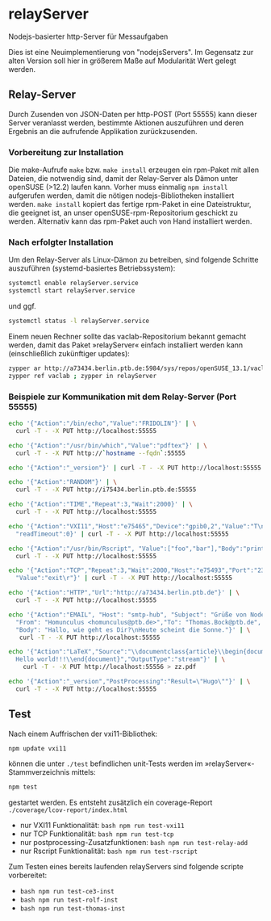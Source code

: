 # relayServer

Nodejs-basierter http-Server für Messaufgaben

Dies ist eine Neuimplementierung von "nodejsServers". Im Gegensatz zur alten
Version soll hier in größerem Maße auf Modularität Wert gelegt werden.

## Relay-Server

Durch Zusenden von JSON-Daten per http-POST (Port 55555) kann dieser Server veranlasst werden, bestimmte Aktionen auszuführen und deren Ergebnis an die aufrufende Applikation zurückzusenden.

### Vorbereitung zur Installation

Die make-Aufrufe ```make``` bzw. ```make install``` erzeugen ein rpm-Paket mit allen Dateien, die notwendig sind, damit der Relay-Server als Dämon unter openSUSE (>12.2) laufen kann. Vorher muss einmalig ```npm install``` aufgerufen werden, damit die nötigen nodejs-Bibliotheken installiert werden. ```make install``` kopiert das fertige rpm-Paket in eine Dateistruktur, die geeignet ist, an unser openSUSE-rpm-Repositorium geschickt zu werden. Alternativ kann das rpm-Paket auch von Hand installiert werden.

### Nach erfolgter Installation

Um den Relay-Server als Linux-Dämon zu betreiben, sind folgende Schritte auszuführen (systemd-basiertes Betriebssystem):
```bash
systemctl enable relayServer.service
systemctl start relayServer.service
```
und ggf.
```bash
systemctl status -l relayServer.service
```

Einem neuen Rechner sollte das vaclab-Repositorium bekannt gemacht werden, damit das Paket »relayServer« einfach installiert werden kann (einschließlich zukünftiger updates):
```bash
zypper ar http://a73434.berlin.ptb.de:5984/sys/repos/openSUSE_13.1/vaclab.repo
zypper ref vaclab ; zypper in relayServer
```

### Beispiele zur Kommunikation mit dem Relay-Server (Port 55555)

```bash
echo '{"Action":"/bin/echo","Value":"FRIDOLIN"}' | \
  curl -T - -X PUT http://localhost:55555

echo '{"Action":"/usr/bin/which","Value":"pdftex"}' | \
  curl -T - -X PUT http://`hostname --fqdn`:55555

echo '{"Action":"_version"}' | curl -T - -X PUT http://localhost:55555

echo '{"Action":"RANDOM"}' | \
  curl -T - -X PUT http://i75434.berlin.ptb.de:55555

echo '{"Action":"TIME","Repeat":3,"Wait":2000}' | \
  curl -T - -X PUT http://localhost:55555

echo '{"Action":"VXI11","Host":"e75465","Device":"gpib0,2","Value":"T\n",
  "readTimeout":0}' | curl -T - -X PUT http://localhost:55555

echo '{"Action":"/usr/bin/Rscript", "Value":["foo","bar"],"Body":"print(17+4)"}' | \
  curl -T - -X PUT http://localhost:55555

echo '{"Action":"TCP","Repeat":3,"Wait":2000,"Host":"e75493","Port":"23",
  "Value":"exit\r"}' | curl -T - -X PUT http://localhost:55555

echo '{"Action":"HTTP","Url":"http://a73434.berlin.ptb.de"}' | \
  curl -T - -X PUT http://localhost:55555

echo '{"Action":"EMAIL", "Host": "smtp-hub", "Subject": "Grüße von NodeJS",
  "From": "Homunculus <homunculus@ptb.de>","To": "Thomas.Bock@ptb.de",
  "Body": "Hallo, wie geht es Dir?\nHeute scheint die Sonne."}' | \
   curl -T - -X PUT http://localhost:55555

echo '{"Action":"LaTeX","Source":"\\documentclass{article}\\begin{document}
  Hello world!!!\\end{document}","OutputType":"stream"}' | \
    curl -T - -X PUT http://localhost:55556 > zz.pdf

echo '{"Action":"_version","PostProcessing":"Result=\"Hugo\""}' | \
  curl -T - -X PUT http://localhost:55555
```

## Test

Nach einem Auffrischen der vxi11-Bibliothek:

```bash
npm update vxi11
```

können die unter ```./test``` befindlichen unit-Tests werden im
»relayServer«-Stammverzeichnis mittels:

```bash
npm test
```

gestartet werden. Es entsteht zusätzlich ein coverage-Report
```./coverage/lcov-report/index.html```

* nur VXI11 Funktionalität: ```bash npm run test-vxi11```
* nur TCP Funktionalität: ```bash npm run test-tcp```
* nur postprocessing-Zusatzfunktionen: ```bash npm run test-relay-add```
* nur Rscript Funktionalität: ```bash npm run test-rscript```

Zum Testen eines bereits laufenden relayServers sind folgende scripte
vorbereitet:

* ```bash npm run test-ce3-inst```
* ```bash npm run test-rolf-inst```
* ```bash npm run test-thomas-inst```

